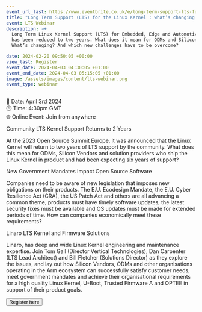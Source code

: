 ```yaml
---
event_url_last: https://www.eventbrite.co.uk/e/long-term-support-lts-for-the-linux-kernel-whats-changing-now-tickets-856142694847?_gl=1*i9xl9a*_ga*MTk4MzMzODY1My4xNzA5MjIyMDM0*_ga_E12E6FXFVK*MTcwOTYzMDkyMS4zLjEuMTcwOTYzMTI1My4wLjAuMA..
title: "Long Term Support (LTS) for the Linux Kernel : what’s changing now? "
event: LTS Webinar
description: >+
  Long Term Linux Kernel Support (LTS) for Embedded, Edge and Automotive devices
  has been reduced to two years. What does it mean for ODMs and Silicon Vendors?
  What’s changing? And which new challenges have to be overcome?

date: 2024-02-20 09:50:05 +00:00
view_last: Register
event_date: 2024-04-03 04:30:05 +01:00
event_end_date: 2024-04-03 05:15:05 +01:00
image: /assets/images/content/lts-webinar.png
event_type: webinar
---
```

📆 Date: April 3rd 2024
<br>🕒 Time: 4:30pm GMT
<br>🌐 Online Event: Join from anywhere

Community LTS Kernel Support Returns to 2 Years

At the 2023 Open Source Summit Europe, it was announced that the Linux Kernel will return to two years of LTS support by the community. What does this mean for ODMs, Silicon Vendors and solution providers who ship the Linux Kernel in product and had been expecting six years of support?

New Government Mandates Impact Open Source Software

Companies need to be aware of new legislation that imposes new obligations on their products. The E.U. Ecodesign Mandate, the E.U. Cyber Resilience Act (CRA), the US Patch Act and others are all advancing a common theme, products must have timely software updates, the latest security fixes must be available and OS updates must be made for extended periods of time. How can companies economically meet these requirements?

Linaro LTS Kernel and Firmware Solutions

Linaro, has deep and wide Linux Kernel engineering and maintenance expertise. Join Tom Gall (Director Vertical Technologies), Dan Carpenter (LTS Lead Architect) and Bill Fletcher (Solutions Director) as they explore the issues, and lay out how Silicon Vendors, ODMs and other organisations operating in the Arm ecosystem can successfully satisfy customer needs, meet government mandates and achieve their organisational requirements for a high quality Linux Kernel, U-Boot, Trusted Firmware A and OPTEE in support of their product goals.

<form action="https://www.eventbrite.co.uk/e/long-term-support-lts-for-the-linux-kernel-whats-changing-now-tickets-856142694847?_gl=1*i9xl9a*_ga*MTk4MzMzODY1My4xNzA5MjIyMDM0*_ga_E12E6FXFVK*MTcwOTYzMDkyMS4zLjEuMTcwOTYzMTI1My4wLjAuMA..">

<button type="submit">Register here</button>

</form>